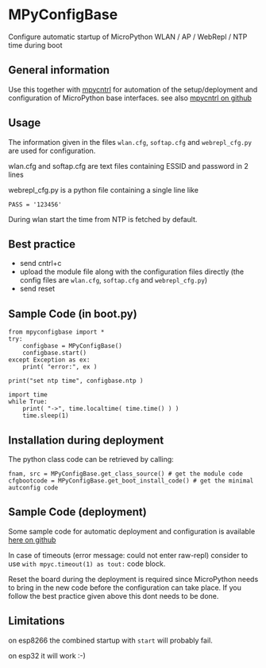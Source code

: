 
# MPyConfigBase

Configure automatic startup of MicroPython WLAN / AP / WebRepl / NTP time during boot 

## General information

Use this together with [mpycntrl](https://pypi.org/project/mpycntrl/) for automation of the setup/deployment and configuration of MicroPython base interfaces. see also [mpycntrl on github](https://github.com/kr-g/mpycntrl)

## Usage

The information given in the files `wlan.cfg`, `softap.cfg` and `webrepl_cfg.py` are used for configuration.

wlan.cfg and softap.cfg are text files containing ESSID and password in 2 lines

webrepl_cfg.py is a python file containing a single line like 

    PASS = '123456'

During wlan start the time from NTP is fetched by default.


## Best practice

* send cntrl+c
* upload the module file along with the configuration files directly (the config files are `wlan.cfg`, `softap.cfg` and `webrepl_cfg.py`)
* send reset


## Sample Code (in boot.py)

    from mpyconfigbase import *
    try:
        configbase = MPyConfigBase()
        configbase.start()
    except Exception as ex:
        print( "error:", ex )

    print("set ntp time", configbase.ntp )

    import time
    while True:
        print( "->", time.localtime( time.time() ) )
        time.sleep(1)


## Installation during deployment

The python class code can be retrieved by calling:

    fnam, src = MPyConfigBase.get_class_source() # get the module code
    cfgbootcode = MPyConfigBase.get_boot_install_code() # get the minimal autconfig code
 
 
## Sample Code (deployment)

Some sample code for automatic deployment and configuration is
available [here on github](https://github.com/kr-g/mpyconfigbase/blob/master/sample.py)

In case of timeouts (error message: could not enter raw-repl) consider to
use `with mpyc.timeout(1) as tout:` code block. 

Reset the board during the deployment is required since MicroPython needs
to bring in the new code before the configuration can take place.
If you follow the best practice given above this dont needs to be done.

               
## Limitations

on esp8266 the combined startup with `start` will probably fail.

on esp32 it will work :-)



